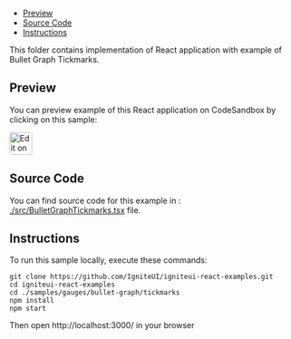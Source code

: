 <!-- NOTE: do not change this file because it will be auto re-generated from template file: -->
<!-- https://github.com/IgniteUI/igniteui-react-examples/tree/master/templates/sample/ReadMe.md -->

<!-- ## Table of Contents -->
- [Preview](#Preview)
- [Source Code](#Source-Code)
- [Instructions](#Instructions)

This folder contains implementation of React application with example of Bullet Graph Tickmarks.
<!-- in the Bullet Graph component -->
<!-- [Bullet Graph](https://infragistics.com/Reactsite/components/bullet-graph.html) -->

## Preview

You can preview example of this React application on CodeSandbox by clicking on this sample:

<html lang="en" xmlns="http://www.w3.org/1999/xhtml">
    <body>
        <a target="_blank" href="https://codesandbox.io/s/github/IgniteUI/igniteui-react-examples/tree/master/samples/gauges/bullet-graph/tickmarks?fontsize=14&hidenavigation=1&theme=dark&view=preview&file=/src/BulletGraphTickmarks.tsx" rel="noopener noreferrer">
            <img height="40px" style="border-radius: 0.25rem" alt="Edit on CodeSandbox" src="https://static.infragistics.com/xplatform/images/sandbox/code.png"/>
        </a>
        <!-- <a target="_blank"
href="https://codesandbox.io/s/github/IgniteUI/igniteui-react-examples/tree/master/samples/maps/geo-map/binding-csv-points?fontsize=14&hidenavigation=1&theme=dark&view=preview">
            <img alt="Edit Sample" src="https://codesandbox.io/static/img/play-codesandbox.svg"/>
        </a> -->
        <!-- <a target="_blank" style="margin-left: 0.5rem"
href="https://codesandbox.io/embed/github/IgniteUI/igniteui-react-examples/tree/master/samples/gauges/bullet-graph/tickmarks?fontsize=14&hidenavigation=1&theme=dark&view=preview&file=/src/BulletGraphTickmarks.tsx">
            <img height="40px" style="border-radius: 5px" alt="View on CodeSandbox" src="https://static.infragistics.com/xplatform/images/sandbox/view.png"/>
        </a> -->
        <!-- <a target="_blank"
href="https://codesandbox.io/embed/github/IgniteUI/igniteui-react-examples/tree/master/samples/maps/geo-map/binding-csv-points?fontsize=14&hidenavigation=1&theme=dark&view=preview">
            <img alt="View on CodeSandbox" src="https://static.infragistics.com/xplatform/images/sandbox/view.png"/>
        </a>
https://codesandbox.io/embed/react-treemap-overview-rtb45
https://codesandbox.io/static/img/play-codesandbox.svg
https://codesandbox.io/embed/react-treemap-overview-rtb45?view=browser -->
    </body>
</html>

<!-- ## Sample Preview -->

<!-- <iframe
  src="https://codesandbox.io/embed/github/IgniteUI/igniteui-react-examples/tree/master/samples/gauges/bullet-graph/tickmarks?fontsize=14&hidenavigation=1&theme=dark&view=preview&file=/src/BulletGraphTickmarks.tsx"
  style="width:100%; height:400px; border:0; border-radius: 4px; overflow:hidden;"
  allow="accelerometer; ambient-light-sensor; camera; encrypted-media; geolocation; gyroscope; hid; microphone; midi; payment; usb; vr"
  sandbox="allow-forms allow-modals allow-popups allow-presentation allow-same-origin allow-scripts"
></iframe> -->

## Source Code

You can find source code for this example in :
[./src/BulletGraphTickmarks.tsx](./src/BulletGraphTickmarks.tsx) file.

<!-- The following section provides source code from:
`./src/BulletGraphTickmarks.tsx` file: -->

<!-- ```tsx
import { IgrBulletGraph } from 'igniteui-react-gauges';
import { IgrBulletGraphModule } from 'igniteui-react-gauges';
import * as React from 'react';

IgrBulletGraphModule.register();

export default class BulletGraphTickmarks extends React.Component {

    constructor(props: any) {
        super(props);
    }

    public render() {
        return (
            <div className="igContainer" >
                <IgrBulletGraph
                    height="80px"
                    width="100%"
                    minimumValue={0} value={70} interval={10}
                    maximumValue={100} targetValue={90}

                    tickBrush="DodgerBlue"
                    ticksPreTerminal={0}
                    ticksPostInitial={0}
                    tickStrokeThickness={2}
                    tickStartExtent={0.2}
                    tickEndExtent={0.075}
                    minorTickCount={4}
                    minorTickBrush="DarkViolet"
                    minorTickEndExtent={0.1}
                    minorTickStartExtent={0.2}
                    minorTickStrokeThickness={1} />
            </div>
        );
    }
}

``` -->

## Instructions
To run this sample locally, execute these commands:

```
git clone https://github.com/IgniteUI/igniteui-react-examples.git
cd igniteui-react-examples
cd ./samples/gauges/bullet-graph/tickmarks
npm install
npm start

```

Then open http://localhost:3000/ in your browser

